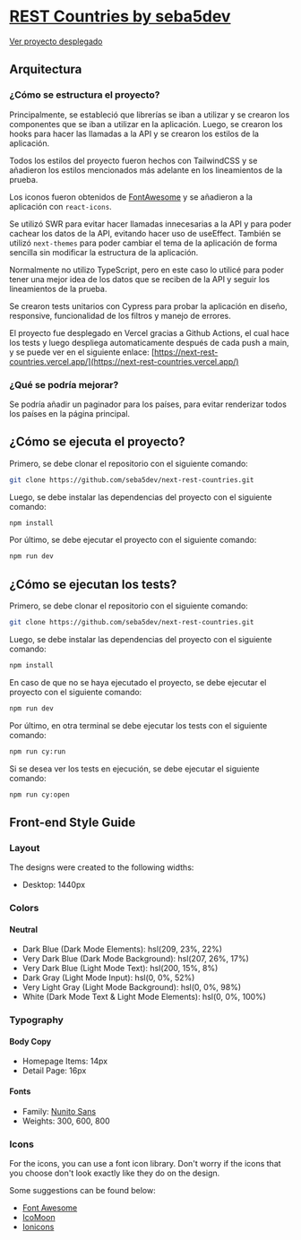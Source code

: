 # [REST Countries by seba5dev](https://next-rest-countries.vercel.app/)

[Ver proyecto desplegado](https://next-rest-countries.vercel.app/)

## Arquitectura

### ¿Cómo se estructura el proyecto?

Principalmente, se estableció que librerías se iban a utilizar y se crearon los componentes que se iban a utilizar en la aplicación. Luego, se crearon los hooks para hacer las llamadas a la API y se crearon los estilos de la aplicación.

Todos los estilos del proyecto fueron hechos con TailwindCSS y se añadieron los estilos mencionados más adelante en los lineamientos de la prueba.

Los iconos fueron obtenidos de [FontAwesome](https://fontawesome.com) y se añadieron a la aplicación con `react-icons`.

Se utilizó SWR para evitar hacer llamadas innecesarias a la API y para poder cachear los datos de la API, evitando hacer uso de useEffect. También se utilizó `next-themes` para poder cambiar el tema de la aplicación de forma sencilla sin modificar la estructura de la aplicación.

Normalmente no utilizo TypeScript, pero en este caso lo utilicé para poder tener una mejor idea de los datos que se reciben de la API y seguir los lineamientos de la prueba.

Se crearon tests unitarios con Cypress para probar la aplicación en diseño, responsive, funcionalidad de los filtros y manejo de errores.

El proyecto fue desplegado en Vercel gracias a Github Actions, el cual hace los tests y luego despliega automaticamente después de cada push a main, y se puede ver en el siguiente enlace: [https://next-rest-countries.vercel.app/](https://next-rest-countries.vercel.app/)

### ¿Qué se podría mejorar?

Se podría añadir un paginador para los países, para evitar renderizar todos los países en la página principal.

## ¿Cómo se ejecuta el proyecto?

Primero, se debe clonar el repositorio con el siguiente comando:

```bash
git clone https://github.com/seba5dev/next-rest-countries.git
```

Luego, se debe instalar las dependencias del proyecto con el siguiente comando:

```bash
npm install
```

Por último, se debe ejecutar el proyecto con el siguiente comando:

```bash
npm run dev
```

## ¿Cómo se ejecutan los tests?

Primero, se debe clonar el repositorio con el siguiente comando:

```bash
git clone https://github.com/seba5dev/next-rest-countries.git
```

Luego, se debe instalar las dependencias del proyecto con el siguiente comando:

```bash
npm install
```

En caso de que no se haya ejecutado el proyecto, se debe ejecutar el proyecto con el siguiente comando:

```bash
npm run dev
```

Por último, en otra terminal se debe ejecutar los tests con el siguiente comando:

```bash
npm run cy:run
```

Si se desea ver los tests en ejecución, se debe ejecutar el siguiente comando:

```bash
npm run cy:open
```

## Front-end Style Guide

### Layout

The designs were created to the following widths:

- Desktop: 1440px

### Colors

#### Neutral

- Dark Blue (Dark Mode Elements): hsl(209, 23%, 22%)
- Very Dark Blue (Dark Mode Background): hsl(207, 26%, 17%)
- Very Dark Blue (Light Mode Text): hsl(200, 15%, 8%)
- Dark Gray (Light Mode Input): hsl(0, 0%, 52%)
- Very Light Gray (Light Mode Background): hsl(0, 0%, 98%)
- White (Dark Mode Text & Light Mode Elements): hsl(0, 0%, 100%)

### Typography

#### Body Copy

- Homepage Items: 14px
- Detail Page: 16px

#### Fonts

- Family: [Nunito Sans](https://fonts.google.com/specimen/Nunito+Sans)
- Weights: 300, 600, 800

### Icons

For the icons, you can use a font icon library. Don't worry if the icons that you choose don't look exactly like they do on the design.

Some suggestions can be found below:

- [Font Awesome](https://fontawesome.com)
- [IcoMoon](https://icomoon.io)
- [Ionicons](https://ionicons.com)
